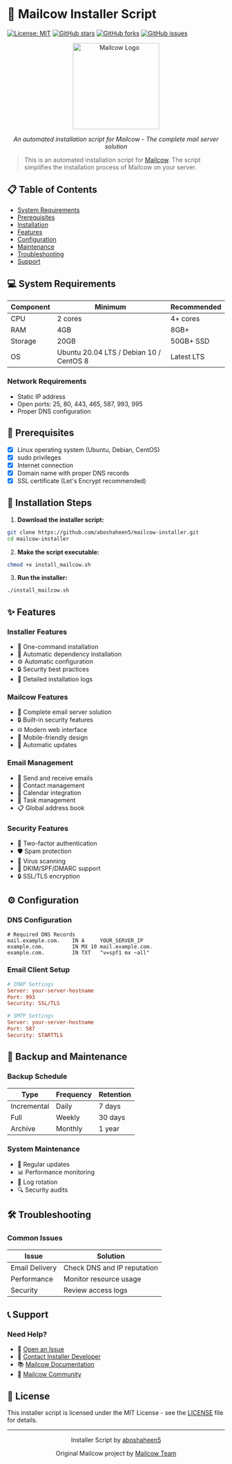 # 🚀 Mailcow Installer Script

[![License: MIT](https://img.shields.io/badge/License-MIT-yellow.svg)](https://opensource.org/licenses/MIT)
[![GitHub stars](https://img.shields.io/github/stars/aboshaheen5/mailcow-installer?style=social)](https://github.com/aboshaheen5/mailcow-installer/stargazers)
[![GitHub forks](https://img.shields.io/github/forks/aboshaheen5/mailcow-installer?style=social)](https://github.com/aboshaheen5/mailcow-installer/network/members)
[![GitHub issues](https://img.shields.io/github/issues/aboshaheen5/mailcow-installer)](https://github.com/aboshaheen5/mailcow-installer/issues)

<div align="center">
  <img src="https://mailcow.email/img/mailcow.svg" alt="Mailcow Logo" width="200"/>
  
  *An automated installation script for Mailcow - The complete mail server solution*
</div>

> This is an automated installation script for [Mailcow](https://github.com/mailcow/mailcow-dockerized). The script simplifies the installation process of Mailcow on your server.

## 📋 Table of Contents
- [System Requirements](#system-requirements)
- [Prerequisites](#prerequisites)
- [Installation](#installation-steps)
- [Features](#features)
- [Configuration](#configuration)
- [Maintenance](#backup-and-maintenance)
- [Troubleshooting](#troubleshooting)
- [Support](#support)

## 💻 System Requirements

| Component | Minimum | Recommended |
|-----------|---------|-------------|
| CPU | 2 cores | 4+ cores |
| RAM | 4GB | 8GB+ |
| Storage | 20GB | 50GB+ SSD |
| OS | Ubuntu 20.04 LTS / Debian 10 / CentOS 8 | Latest LTS |

### Network Requirements
- Static IP address
- Open ports: 25, 80, 443, 465, 587, 993, 995
- Proper DNS configuration

## 🔧 Prerequisites
- [x] Linux operating system (Ubuntu, Debian, CentOS)
- [x] sudo privileges
- [x] Internet connection
- [x] Domain name with proper DNS records
- [x] SSL certificate (Let's Encrypt recommended)

## 🚀 Installation Steps

1. **Download the installer script:**
```bash
git clone https://github.com/aboshaheen5/mailcow-installer.git
cd mailcow-installer
```

2. **Make the script executable:**
```bash
chmod +x install_mailcow.sh
```

3. **Run the installer:**
```bash
./install_mailcow.sh
```

## ✨ Features

### Installer Features
- 🚀 One-command installation
- 🔄 Automatic dependency installation
- ⚙️ Automatic configuration
- 🔒 Security best practices
- 📝 Detailed installation logs

### Mailcow Features
- 📧 Complete email server solution
- 🔒 Built-in security features
- 🌐 Modern web interface
- 📱 Mobile-friendly design
- 🔄 Automatic updates

### Email Management
- 📨 Send and receive emails
- 👥 Contact management
- 📅 Calendar integration
- 📝 Task management
- 📋 Global address book

### Security Features
- 🔐 Two-factor authentication
- 🛡️ Spam protection
- 🦠 Virus scanning
- 🔑 DKIM/SPF/DMARC support
- 🔒 SSL/TLS encryption

## ⚙️ Configuration

### DNS Configuration
```dns
# Required DNS Records
mail.example.com.    IN A     YOUR_SERVER_IP
example.com.         IN MX 10 mail.example.com.
example.com.         IN TXT   "v=spf1 mx ~all"
```

### Email Client Setup
```ini
# IMAP Settings
Server: your-server-hostname
Port: 993
Security: SSL/TLS

# SMTP Settings
Server: your-server-hostname
Port: 587
Security: STARTTLS
```

## 🔄 Backup and Maintenance

### Backup Schedule
| Type | Frequency | Retention |
|------|-----------|-----------|
| Incremental | Daily | 7 days |
| Full | Weekly | 30 days |
| Archive | Monthly | 1 year |

### System Maintenance
- 🔄 Regular updates
- 📊 Performance monitoring
- 🧹 Log rotation
- 🔍 Security audits

## 🛠️ Troubleshooting

### Common Issues
| Issue | Solution |
|-------|----------|
| Email Delivery | Check DNS and IP reputation |
| Performance | Monitor resource usage |
| Security | Review access logs |

## 📞 Support

### Need Help?
- 📝 [Open an Issue](https://github.com/aboshaheen5/mailcow-installer/issues)
- 💬 [Contact Installer Developer](https://github.com/aboshaheen5)
- 📚 [Mailcow Documentation](https://mailcow.github.io/mailcow-dockerized-docs/)
- 💬 [Mailcow Community](https://github.com/mailcow/mailcow-dockerized/discussions)

## 📜 License
This installer script is licensed under the MIT License - see the [LICENSE](LICENSE) file for details.

---

<div align="center">
  <p>Installer Script by <a href="https://github.com/aboshaheen5">aboshaheen5</a></p>
  <p>Original Mailcow project by <a href="https://github.com/mailcow/mailcow-dockerized">Mailcow Team</a></p>
</div>